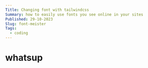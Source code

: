 ```yaml
---
Title: Changing font with tailwindcss
Summary: how to easily use fonts you see online in your sites
Published: 29-10-2023
Slug: font-meister
Tags:
  - coding
---
```


# whatsup